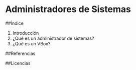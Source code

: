 # Administradores de Sistemas

##Índice

1. Introducción
2. ¿Qué es un administrador de sistemas?
3. ¿Qué es un VBox?

##Referencias

##Licencias
